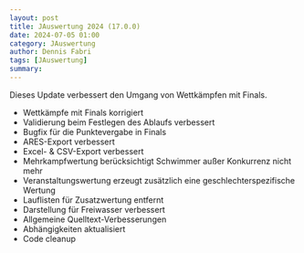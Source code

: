 ```yaml
---
layout: post
title: JAuswertung 2024 (17.0.0)
date: 2024-07-05 01:00
category: JAuswertung
author: Dennis Fabri
tags: [JAuswertung]
summary: 
---
```


Dieses Update verbessert den Umgang von Wettkämpfen mit Finals.

 * Wettkämpfe mit Finals korrigiert
 * Validierung beim Festlegen des Ablaufs verbessert
 * Bugfix für die Punktevergabe in Finals
 * ARES-Export verbessert
 * Excel- & CSV-Export verbessert
 * Mehrkampfwertung berücksichtigt Schwimmer außer Konkurrenz nicht mehr
 * Veranstaltungswertung erzeugt zusätzlich eine geschlechterspezifische Wertung
 * Lauflisten für Zusatzwertung entfernt
 * Darstellung für Freiwasser verbessert
 * Allgemeine Quelltext-Verbesserungen
 * Abhängigkeiten aktualisiert
 * Code cleanup

